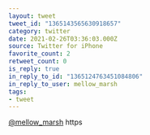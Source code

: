 ```yaml
---
layout: tweet
tweet_id: "1365143565630918657"
category: twitter
date: 2021-02-26T03:36:03.000Z
source: Twitter for iPhone
favorite_count: 2
retweet_count: 0
is_reply: true
in_reply_to_id: "1365124763451084806"
in_reply_to_user: mellow_marsh
tags:
- tweet
---
```


[@mellow_marsh](https://twitter.com/@mellow_marsh) https
